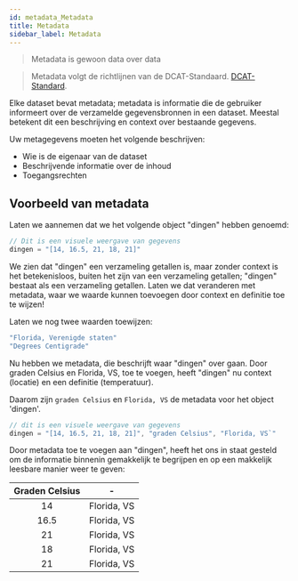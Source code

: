 ```yaml
---
id: metadata_Metadata
title: Metadata
sidebar_label: Metadata
---
```



> Metadata is gewoon data over data 

> Metadata volgt de richtlijnen van de DCAT-Standaard. <a href="/dataplatform/metadata_DCAT" target="_blank">DCAT-Standard</a>.


Elke dataset bevat metadata; metadata is informatie die de gebruiker informeert over de verzamelde gegevensbronnen in een dataset. Meestal betekent dit een beschrijving en context over bestaande gegevens. 

Uw metagegevens moeten het volgende beschrijven: 
* Wie is de eigenaar van de dataset 
* Beschrijvende informatie over de inhoud 
* Toegangsrechten 

## Voorbeeld van metadata

Laten we aannemen dat we het volgende object "dingen" hebben genoemd: 

```javascript
// Dit is een visuele weergave van gegevens 
dingen = "[14, 16.5, 21, 18, 21]"
```

We zien dat "dingen" een verzameling getallen is, maar zonder context is het betekenisloos, buiten het zijn van een verzameling getallen; "dingen" bestaat als een verzameling getallen. Laten we dat veranderen met metadata, waar we waarde kunnen toevoegen door context en definitie toe te wijzen! 

Laten we nog twee waarden toewijzen: 
```javascript
"Florida, Verenigde staten"
"Degrees Centigrade"
```

Nu hebben we metadata, die beschrijft waar "dingen" over gaan. Door graden Celsius en Florida, VS, toe te voegen, heeft "dingen" nu context (locatie) en een definitie (temperatuur). 


Daarom zijn `graden Celsius` en `Florida, VS` de metadata voor het object 'dingen'.


```javascript
// dit is een visuele weergave van gegevens
dingen = "[14, 16.5, 21, 18, 21]", "graden Celsius", "Florida, VS`"
```

Door metadata toe te voegen aan "dingen", heeft het ons in staat gesteld om de informatie binnenin gemakkelijk te begrijpen en op een makkelijk leesbare manier weer te geven: 

|Graden Celsius | - | 
|:----------------:| :-------:|
|14| Florida, VS |
|16.5| Florida, VS |
|21| Florida, VS|
|18| Florida, VS |
|21| Florida, VS |
